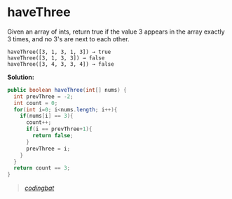 # haveThree

Given an array of ints, return true if the value 3 appears in the array exactly 3 times, and no 3's are next to each other.

```
haveThree([3, 1, 3, 1, 3]) → true
haveThree([3, 1, 3, 3]) → false
haveThree([3, 4, 3, 3, 4]) → false
```

**Solution:**

```java
public boolean haveThree(int[] nums) {
  int prevThree = -2;
  int count = 0;
  for(int i=0; i<nums.length; i++){
    if(nums[i] == 3){
      count++;
      if(i == prevThree+1){
        return false;
      }
      prevThree = i;
    }
  }
  return count == 3;
}
```

> _[codingbat](https://codingbat.com/prob/p109783)_